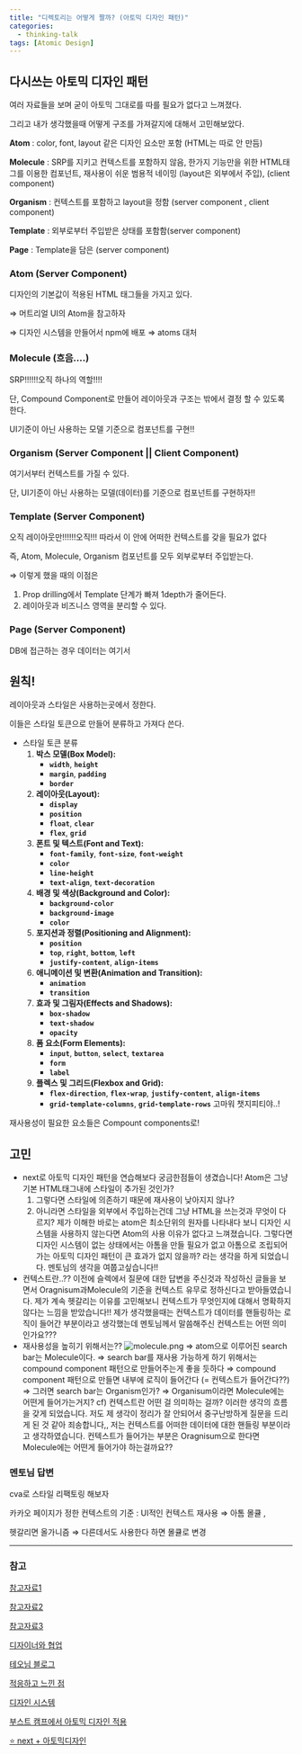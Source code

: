 ```yaml
---
title: "디렉토리는 어떻게 짤까? (아토믹 디자인 패턴)"
categories:
  - thinking-talk
tags: [Atomic Design]
---
```


## 다시쓰는 아토믹 디자인 패턴

여러 자료들을 보며 굳이 아토믹 그대로를 따를 필요가 없다고 느껴졌다.

그리고 내가 생각했을때 어떻게 구조를 가져갈지에 대해서 고민해보았다.

**Atom** : color, font, layout 같은 디자인 요소만 포함 (HTML는 따로 안 만듬)

**Molecule** : SRP를 지키고 컨텍스트를 포함하지 않음, 한가지 기능만을 위한 HTML태그를 이용한 컴포넌트, 재사용이 쉬운 범용적 네이밍 (layout은 외부에서 주입), (client component)

**Organism** : 컨텍스트를 포함하고 layout을 정함 (server component , client component)

**Template** : 외부로부터 주입받은 상태를 포함함(server component)

**Page** : Template을 담은 (server component)

### Atom (Server Component)

디자인의 기본값이 적용된 HTML 태그들을 가지고 있다.

⇒ 머트리얼 UI의 Atom을 참고하자

⇒ 디자인 시스템을 만들어서 npm에 배포 ⇒ atoms 대처

### Molecule (흐음….)

SRP!!!!!!오직 하나의 역할!!!!

단, Compound Component로 만들어 레이아웃과 구조는 밖에서 결정 할 수 있도록 한다.

UI기준이 아닌 사용하는 모델 기준으로 컴포넌트를 구현!!

### Organism (Server Component || Client Component)

여기서부터 컨텍스트를 가질 수 있다.

단, UI기준이 아닌 사용하는 모델(데이터)를 기준으로 컴포넌트를 구현하자!!

### Template **(Server Component)**

오직 레이아웃만!!!!!!오직!!! 따라서 이 안에 어떠한 컨텍스트를 갖을 필요가 없다

즉, Atom, Molecule, Organism 컴포넌트를 모두 외부로부터 주입받는다.

⇒ 이렇게 했을 때의 이점은

1. Prop drilling에서 Template 단계가 빠져 1depth가 줄어든다.
2. 레이아웃과 비즈니스 영역을 분리할 수 있다.

### Page (Server Component)

DB에 접근하는 경우 데이터는 여기서

## 원칙!

레이아웃과 스타일은 사용하는곳에서 정한다.

이들은 스타일 토큰으로 만들어 분류하고 가져다 쓴다.

- 스타일 토큰 분류
  1. **박스 모델(Box Model):**
     - **`width`**, **`height`**
     - **`margin`**, **`padding`**
     - **`border`**
  2. **레이아웃(Layout):**
     - **`display`**
     - **`position`**
     - **`float`**, **`clear`**
     - **`flex`**, **`grid`**
  3. **폰트 및 텍스트(Font and Text):**
     - **`font-family`**, **`font-size`**, **`font-weight`**
     - **`color`**
     - **`line-height`**
     - **`text-align`**, **`text-decoration`**
  4. **배경 및 색상(Background and Color):**
     - **`background-color`**
     - **`background-image`**
     - **`color`**
  5. **포지션과 정렬(Positioning and Alignment):**
     - **`position`**
     - **`top`**, **`right`**, **`bottom`**, **`left`**
     - **`justify-content`**, **`align-items`**
  6. **애니메이션 및 변환(Animation and Transition):**
     - **`animation`**
     - **`transition`**
  7. **효과 및 그림자(Effects and Shadows):**
     - **`box-shadow`**
     - **`text-shadow`**
     - **`opacity`**
  8. **폼 요소(Form Elements):**
     - **`input`**, **`button`**, **`select`**, **`textarea`**
     - **`form`**
     - **`label`**
  9. **플렉스 및 그리드(Flexbox and Grid):**
     - **`flex-direction`**, **`flex-wrap`**, **`justify-content`**, **`align-items`**
     - **`grid-template-columns`**, **`grid-template-rows`**
       고마워 챗지피티야..!

재사용성이 필요한 요소들은 Compount components로!

## 고민

- next로 아토믹 디자인 패턴을 연습해보다 궁금한점들이 생겼습니다!
  Atom은 그냥 기본 HTML태그내에 스타일이 추가된 것인가?
  1. 그렇다면 스타일에 의존하기 때문에 재사용이 낮아지지 않나?
  2. 아니라면 스타일을 외부에서 주입하는건데 그냥 HTML을 쓰는것과 무엇이 다르지?
     제가 이해한 바로는 atom은 최소단위의 원자를 나타내다 보니 디자인 시스템을 사용하지 않는다면 Atom의 사용 이유가 없다고 느껴졌습니다.
     그렇다면 디자인 시스템이 없는 상태에서는 아톰을 만들 필요가 없고 아톰으로 조립되어가는 아토믹 디자인 패턴이 큰 효과가 없지 않을까? 라는 생각을 하게 되었습니다. 멘토님의 생각을 여쭙고싶습니다!!
- 컨텍스트란..??
  이전에 슬렉에서 질문에 대한 답변을 주신것과 작성하신 글들을 보면서 Oragnisum과Molecule의 기준을 컨텍스트 유무로 정하신다고 받아들였습니다.
  제가 계속 헷갈리는 이유를 고민해보니 컨텍스트가 무엇인지에 대해서 명확하지 않다는 느낌을 받았습니다!!
  제가 생각했을때는 컨텍스트가 데이터를 핸들링하는 로직이 들어간 부분이라고 생각했는데 멘토님께서 말씀해주신 컨텍스트는 어떤 의미인가요???
- 재사용성을 높히기 위해서는??
  ![molecule.png](https://prod-files-secure.s3.us-west-2.amazonaws.com/d6e043fd-e0d4-448e-8a41-9b66f4c6c616/1fad04bf-09f4-4bfb-a30c-507e0d58e0e0/molecule.png)
  ⇒ atom으로 이루어진 search bar는 Molecule이다.
  ⇒ search bar를 재사용 가능하게 하기 위해서는 compound component 패턴으로 만들어주는게 좋을 듯하다
  ⇒ compound component 패턴으로 만들면 내부에 로직이 들어간다 (= 컨텍스트가 들어간다??)
  ⇒ 그러면 search bar는 Organism인가?
  ⇒ Organisum이라면 Molecule에는 어떤게 들어가는거지?
  cf) 컨텍스트란 어떤 걸 의미하는 걸까?
  이러한 생각의 흐름을 갖게 되었습니다.
  저도 제 생각이 정리가 잘 안되어서 중구난방하게 질문을 드리게 된 것 같아 죄송합니다,,
  저는 컨텍스트를 어떠한 데이터에 대한 핸들링 부분이라고 생각하였습니다.
  컨텍스트가 들어가는 부분은 Oragnisum으로 한다면 Molecule에는 어떤게 들어가야 하는걸까요??

### 멘토님 답변

cva로 스타일 리팩토링 해보자

카카오 페이지가 정한 컨텍스트의 기준 : UI적인 컨텍스트 재사용 ⇒ 아톰 몰큘 ,

헷갈리면 올가니즘 ⇒ 다른데서도 사용한다 하면 몰큘로 변경

---

### 참고

[참고자료1](https://fe-developers.kakaoent.com/2022/220505-how-page-part-use-atomic-design-system/)

[참고자료2](https://univdev.page/posts/atomic-design-with-container-component/)

[참고자료3](https://www.youtube.com/watch?v=33yj-Q5v8mQ)

[디자이너와 협업](https://speakerdeck.com/feel5ny/atomig-paeteoneuro-dijaineowa-hyeobeobhagi)

[테오님 블로그](https://velog.io/@teo/Atomic-Design-Pattern)

[적응하고 느낀 점](https://demain18-blog.tistory.com/70)

[디자인 시스템](https://velog.io/@parksil0/%EC%9E%98-%EB%A7%8C%EB%93%A4%EC%96%B4%EC%A7%84-%EB%94%94%EC%9E%90%EC%9D%B8-%EC%8B%9C%EC%8A%A4%ED%85%9C%EC%9D%84-%EB%B3%B4%EB%A9%B0-%EC%BB%B4%ED%8F%AC%EB%84%8C%ED%8A%B8-%EC%9D%B4%ED%95%B4%ED%95%98%EA%B8%B0)

[부스트 캠프에서 아토믹 디자인 적용](https://medium.com/@inthewalter/atomic-design-for-react-514660f93ba)

[⭐️ next + 아토믹디자인](https://east-star.tistory.com/42)
